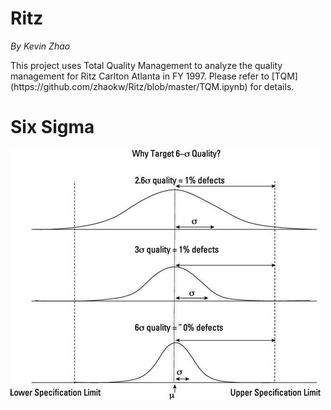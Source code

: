 # Ritz
<p><i>By Kevin Zhao</i></p>
This project uses Total Quality Management to analyze the quality management for Ritz Carlton Atlanta in FY 1997. Please refer to [TQM](https://github.com/zhaokw/Ritz/blob/master/TQM.ipynb) for details.

# Six Sigma
<img class="centered" src="https://github.com/zhaokw/Ritz/blob/master/images/sixSigma.jpg"/>
